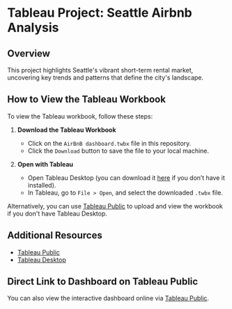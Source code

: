 # Tableau Project: Seattle Airbnb Analysis

## Overview
This project highlights Seattle's vibrant short-term rental market, uncovering key trends and patterns that define the city's landscape. 

## How to View the Tableau Workbook
To view the Tableau workbook, follow these steps:

1. **Download the Tableau Workbook**
   - Click on the `AirBnB dashboard.twbx` file in this repository.
   - Click the `Download` button to save the file to your local machine.

2. **Open with Tableau**
   - Open Tableau Desktop (you can download it [here](https://www.tableau.com/products/desktop) if you don’t have it installed).
   - In Tableau, go to `File > Open`, and select the downloaded `.twbx` file.

Alternatively, you can use [Tableau Public](https://public.tableau.com/en-us/s/) to upload and view the workbook if you don't have Tableau Desktop.

## Additional Resources
- [Tableau Public](https://public.tableau.com/en-us/s/)
- [Tableau Desktop](https://www.tableau.com/products/desktop)

## Direct Link to Dashboard on Tableau Public
You can also view the interactive dashboard online via [Tableau Public](https://public.tableau.com/app/profile/bolade.ologunja/viz/AirBnBdashboard_17201063580160/Dashboard1).
